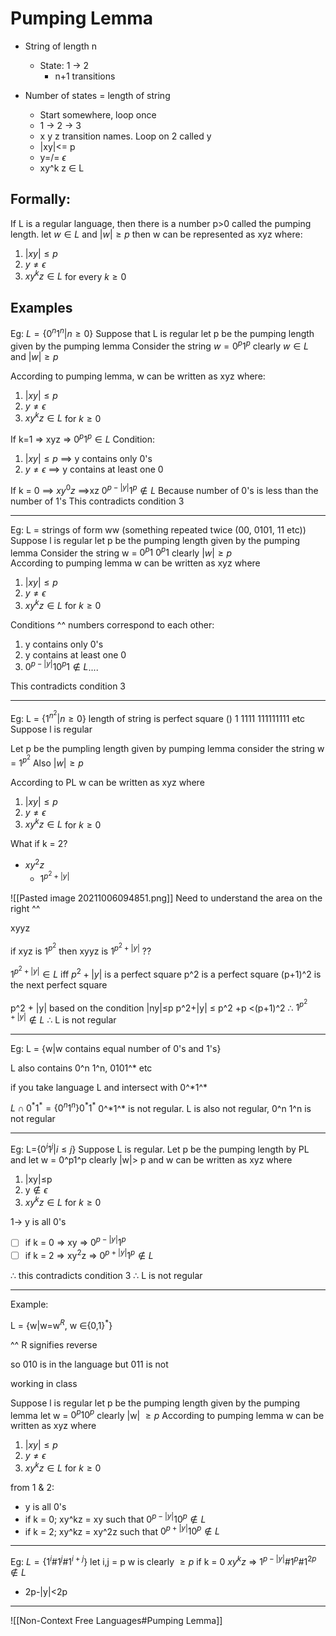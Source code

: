 # Pumping Lemma

* String of length n
	* State: 1 -> 2
		* n+1 transitions

* Number of states = length of string
	* Start somewhere, loop once
	* 1 -> 2 -> 3
	*   x  y z   transition names. Loop on 2 called y
	* |xy|<= p
	* y=/= $\epsilon$
	* xy^k z $\in$ L

## Formally: 
If L is a regular language, then there is a number p>0 called the pumping length.
let $w\in L$ and $|w|\geq p$ then w can be represented as xyz where:
1. $|xy|\leq p$
2. $y\neq\epsilon$
3. $xy^kz\in L$ for every $k\geq 0$

## Examples
Eg: 
$L=\{0^n 1^n | n\geq0\}$
Suppose that L is regular
let p be the pumping length given by the pumping lemma
Consider the string $w=0^p 1^p$
clearly $w\in L$ and $|w|\geq p$

According to pumping lemma, w can be written as xyz where:
1. $|xy|\leq p$
2. $y\neq \epsilon$
3. $xy^kz\in L$ for $k\geq 0$

If k=1 => xyz => $0^p 1^p\in L$ 
Condition:
1. $|xy|\leq p$  ==> y contains only 0's
2. $y\neq \epsilon$ ==> y contains at least one 0

If k = 0 ==> $xy^0 z$ ==>xz
$0^{p-|y|}1^p \notin L$
Because number of 0's is less than the number of 1's 
This contradicts condition 3

---
Eg:
L = strings of form ww (something repeated twice (00, 0101, 11 etc))
Suppose l is regular 
let p be the pumping length given by the pumping lemma
Consider the string w = $0^p1 \ 0^p1$
clearly $|w| \geq p$ 	
According to pumping lemma w can be written as xyz where 
1. $|xy|\leq p$
2. $y\neq \epsilon$
3. $xy^kz\in L$ for $k\geq 0$

Conditions ^^ numbers correspond to each other:
1. y contains only 0's
2. y contains at least one 0
3. $0^{p-|y|}10^p 1 \notin L$....

This contradicts condition 3 

---
Eg:
L = $\{1^{n^2} |n\geq 0\}$
length of string is perfect square
() 1 1111 111111111 etc
Suppose l is regular

Let p be the pumpling length given by pumping lemma
consider the string w = $1^{p^2}$
Also $|w|\geq p$

According to PL w can be written as xyz where 
1. $|xy|\leq p$
2. $y\neq \epsilon$
3. $xy^kz\in L$ for $k\geq 0$

What if k = 2?
* $xy^2z$
	* $1^{p^2 + |y|}$
	

![[Pasted image 20211006094851.png]]
Need to understand the area on the right ^^

xyyz

if xyz is $1^{p^2}$
then xyyz is $1^{p^2+|y|}$ ??

$1^{p^2+|y|}\in L$ iff $p^2+ |y|$ is a perfect  square
p^2 is a perfect square
(p+1)^2 is the next perfect square

p^2 + |y| based on the condition |ny|$\leq$p
p^2+|y| $\leq$ p^2 +p $\lt$(p+1)^2
$\therefore$ $1^{p^2+|y|}\notin L$
$\therefore$ L is not regular

---
Eg: L = {w|w contains equal number of 0's and 1's}

L also contains 0^n 1^n, 0101^* etc

if you take language L and intersect with 0^\*1^\*

$L\cap 0^*1^*=\{0^n1^n\}0^*1^*$
0^\*1^\* is not regular. L is also not regular, 0^n 1^n is not regular

---
Eg: L=$\{0^i1^j|i\leq j\}$
Suppose L is regular.
Let p be the pumping length by PL and let w = 0^p1^p
clearly |w|> p and w can be written as xyz where
1. |xy|$\leq$p
2. y$\notin\epsilon$
3. $xy^kz\in L$ for $k\geq 0$

1-> y is all 0's 
* [ ] if k = 0 => xy => $0^{p-|y|}1^p$
* [ ] if k = 2 => xy$^2$z => $0^{p+|y|}1^p \notin L$

$\therefore$ this contradicts condition 3
$\therefore$ L is not regular

---
Example:

L = {w|w=w$^R$, w $\in${0,1}$^*$}

^^ R signifies reverse

so 010 is in the language but 011 is not

working in class

Suppose l is regular 
let p be the pumping length given by the pumping lemma
let w = $0^p10^p$
clearly |w| $\geq p$
According to pumping lemma w can be written as xyz where 
1. $|xy|\leq p$
2. $y\neq \epsilon$
3. $xy^kz\in L$ for $k\geq 0$

from 1 & 2:
* y is all 0's
* if k = 0; xy^kz = xy such that $0^{p-|y|}10^p\notin L$
* if k = 2; xy^kz = xy^2z such that $0^{p+|y|}10^p \notin L$


---
Eg: $L=\{1^i\#1^j\#1^{i+j}\}$
let i,j = p
w is clearly $\geq p$
if k = 0 $xy^kz$  => $1^{p-|y|}\#1^p\#1^{2p}\notin L$
* 2p-|y|$\lt$2p

---

![[Non-Context Free Languages#Pumping Lemma]]



